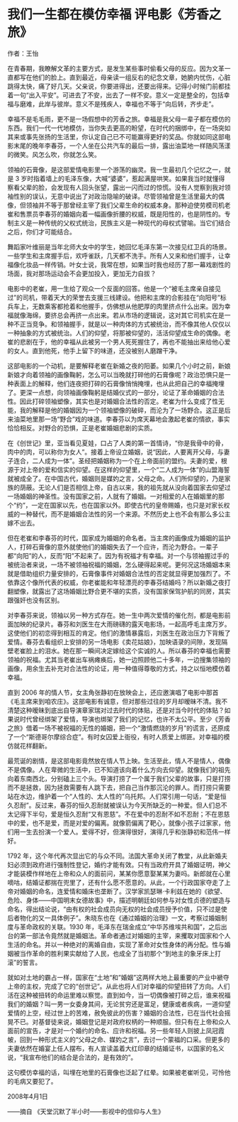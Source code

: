 # 我们一生都在模仿幸福 评电影《芳香之旅》

作者：王怡 

在青春期，我瞭解文革的主要方式，是发生某些事时偷看父母的反应。因为文革一直都写在他们的脸上。直到最近，母亲读一组反右的纪念文章，她腑内忧伤，心脏跳得太快，痛了好几天。父亲说，你要进得出，还要出得来。记得小时候门前都挂着一句“出入平安”。可进去了不安，出去了一样不安。意义一定是整全的，包括幸福与磨难，此岸与彼岸。意义不是残疾人，幸福也不等于“向后转，齐步走”。

幸福不是毛毛雨，更不是一场假想中的芳香之旅。幸福是我父母一辈子都在模仿的东西。我们一代一代地模仿，当你失去更高的盼望，在时代的捆绑中，在一场突如其来或事先张扬的生活里，你认定自己已不可能赢得更好的奖品。你就如同这部电影末尾的晚年李春芬，一个人坐在公共汽车的最后一排，露出油菜地一样随风荡漾的微笑。风怎么吹，你就怎么笑。

领袖的石膏像，是这部爱情电影里一个游荡的幽灵。我一生最初几个记忆之一，就是 3 岁时指着墙上的毛泽东像，大喊“婆婆”，惹起满屋哄笑。如果我当时就懂得察看父辈的脸，会发现有人回头张望，露出一闪而过的惊慌。没有人觉察到我对领袖性别的误认，无意中说出了对政治隐喻的破译。尽管领袖曾是生活里最大的偶像，但领袖并不等于那曾经主宰了我们父辈生命的权威本身。那种迫使劳模司机老崔和售票员李春芬的婚姻向着一幅画像折腰的权威，既是阳性的，也是阴性的。专制主义是一种传统的父权式统治，民族主义是一种现代的母权式譬喻。当它们结合之后，你们才可能结合。

舞蹈家叶维丽是当年北师大女中的学生，她回忆毛泽东第一次接见红卫兵的场景。一些学生和主席握手后，欢呼雀跃，几天都不洗手。所有人又来和他们握手，让幸福像化妆品一样传销。叶女士说，我常在想，如果当时我也经历了那一幕戏剧性的场面，我对那场运动会不会更加投入，更加无力自拔？

电影中的老崔，用一生给了观众一个反面的回答。他是一个“被毛主席亲自接见过”的司机，带着天大的荣誉去支援三线建设。他把和主席的合影挂在“向阳号”标兵车上，无数乘客都抢着和他握手，仿佛想从他肥厚的肉里挤点什么出来。因为幸福就像海绵，要挤总会再挤一点出来。若从市场的逻辑说，这对其它司机实在是一种不正当竞争。和领袖握手，就是以一种肉体的方式被统治，而不像其他人仅仅以一种抽象的方式被统治。人们的仰望，将那被仰望的，活活仰望成生命的偶像。老崔的悲剧在于，他的幸福从此被另一个男人死死握住了，再也不能抽出来给他心爱的女人。直到他死，他手上留下的味道，还没被别人磨蹭干净。

这部电影的一个动机，是要解释老崔在新婚之夜的阳萎。如果几个小时之前，新娘新娘才向着领袖的画像鞠躬，怎么可以当晚就打碎他的石膏像呢？政治恐惧只是一种表面上的解释，他们连夜把打碎的石膏像悄悄掩埋，也从此把自己的幸福掩埋了。更深一点想，向领袖画像鞠躬是结婚仪式的一部分，论证了革命婚姻的合法性。因此打碎领袖塑像，其实也是对婚姻合法性的否定。老崔为什么变成了性无能，我的解释是他的婚姻因为一个领袖塑像的破碎，而沦为了一场野合。这正是后来油菜地里那一场“野合”戏的味道。李春芬以为席天幕地会激起老崔的情欲，事实恰恰相反。对野合的恐惧，正是老崔婚姻悲剧的实质。

在《创世记》里，亚当看见夏娃，口占了人类的第一首情诗，“你是我骨中的骨，肉中的肉，可以称你为女人”。接着上帝设立婚姻，说“因此，人要离开父母，与妻子连合，二人成为一体”。圣经把婚姻称为一个在上帝面前的盟约。夫妻的爱，根源于对上帝的爱和信实的仰望。在这样的仰望里，一个“二人成为一体”的山盟海誓就被成全了。在中国古代，婚姻则是媒妁之言，父母之命。人们所仰望的，乃是家族的荫蔽。无论人们是否相信上帝，自古以来，我的祖先就从没向着国家去仰望过一场婚姻的神圣性。没有国家之前，人就有了婚姻。一对相爱的人在婚姻里的那个“约”，一定在国家以先，也在国家以外。即使古代的皇帝赐婚，也只是对家长权威的一种替代，而不是婚姻合法性的另一个来源。不然历史上也不会有那么多公主嫁不出去。

但在老崔和李春芬的时代，国家成为婚姻的命名者。当主席的画像成为婚姻的监护人，打碎石膏像的意外就使他们的婚姻失去了一个应许，而沦为野合。一辈子都“向阳”的人，反而“阳”不起来了。因为有祝福才有幸福。对一个与领袖握过手的被统治者来说，一场不被领袖祝福的婚姻，怎么硬得起来呢。更何况这场婚姻本来就是借助组织力量安排的，石膏像事件对婚姻合法性的否定就显得更加强烈了。不依靠这个像所代表的权威，你老崔能和年轻漂亮的李春芬结婚吗？所以新婚之夜打翻塑像，就露出了这场婚姻比野合更不堪的实质，没有国家保驾护航的同房，其实跟强奸也没有区别。

对李春芬来说，领袖以另一种方式存在。她一生中两次爱情的催化剂，都是电影前面加映的纪录片。春芬和刘医生在大雨磅礴的露天电影场，一起高呼毛主席万岁。这使他们的初恋得到相互的肯定。他们的激情暴露后，刘医生在政治压力下背叛了爱情。春芬去看组织上安排的另一场电影《卖花姑娘》，加映语录的间隙，发现隔壁老崔脸上的泪水。她在那一瞬间决定嫁给这个实诚的人。所以春芬的幸福也需要领袖的祝福。尤其当老崔出车祸瘫痪后，她一边照顾他二十多年，一边搜集领袖的画像，用余生去补充对合法性的论证，用一种值得尊敬的方式，持之以恒地模仿着幸福。

直到 2006 年的情人节，女主角张静初在放映会上，还应邀演唱了电影中那首《毛主席来到咱农庄》。这部电影有诚意，但对那些过往的岁月却暧昧不清。我不清楚这种暧昧到底出自导演章家瑞对过去时代的体贴，还是对当今时代的体贴？如果说时代曾经绑架了爱情，导演也绑架了我们的记忆，也许不太公平。至少《芳香之旅》借着一场不被祝福的无性的婚姻，把一个“激情燃烧的岁月”的谎言，还原成了一个“斯德哥尔摩综合症”。有时女囚爱上衙役，有时人质爱上绑匪。对幸福的模仿就花样翻新。

最荒诞的剧情，是这部电影竟然放在情人节上映。生活至此，情人不是情人，偶像不是偶像。人在卑微的生活中，已不知道该向着什么方向去仰望。就像我们的祖先向着东南西北，分别磕上三个头。导演打捞了一个属于我们父辈的故事，只是打捞而不是拯救，因为拯救需要有人跳下去，把自己当作那沉沦的罪人。而打捞只需要站在水边，维护着一个“人性的、太人性的”乌托邦。人们常引用一句话，“爱是恒久忍耐”。反过来，春芬的恒久忍耐就被误认为今天所缺乏的一种爱。但人们总不太记得下半句，爱是恒久忍耐“又有恩慈”。不在爱中的忍耐不如不忍耐；不在恩慈中的爱，也不是爱，而是对爱的偏离。就像箭偏离了靶心，就像小孩子过家家，他们用一生去扮演一个爱人。爱得不好，但演得很好，演得几乎和张静初和范伟一样好。

1792 年，这个年代再次显出它的与众不同。法国大革命关闭了教堂，从此新婚夫妇必须到政府进行强制性登记，婚约才能有效。只有当政府开具了婚姻证明，神父才能装模作样地在上帝和众人的面前问，某某你愿意娶某某为妻吗。新郎就在心里嘀咕，结婚证都揣在兜里了，还有什么愿不愿意的。从此，一个行政国家夺走了上帝对婚姻的命名，连爱情和婚床也垄断了。汉学家凯瑟琳·卡利兹在她的《欲望、危险、身体——中国明末女德故事》中，描述明朝廷如何参与对女性贞德的塑造与命名，得出结论说，“由有权的社会成员向无权的社会成员授予价值，只不过是使后者物化的又一具体例子”。朱晓东也在《通过婚姻的治理》一文，考察过婚姻制度与革命政权的关联。1930 年，毛泽东在瑞金成立“中华苏维埃共和国”，之后出台的第一部法令竟然就是婚姻法。革命者通过对婚姻的主宰，来攫取对国家和个人生活的命名。并以一种绝对的离婚自由，实现了革命对女性身体的再分配。性与婚姻被当作革命的胜利果实献给了人民，也成全了当初那个“到地主的象牙床上打滚”的誓言。

就如对土地的霸占一样，国家在“土地“和”婚姻”这两样大地上最重要的产业中褫夺上帝的主权，完成了它的“创世记”。从此也将人们对幸福的仰望扭转了方向。人们活在这种被扭转的命运里难以察觉。直到如今，当一切偶像被打碎之后，谁来祝福我们的婚姻？叫一男一女委身其间，无论贫穷还是富足，健康或者疾病，一道仰望爱情的上空，经过世上的苦难，赦免彼此的伤害？婚姻的合法性，已在当代社会摇晃不已。对基督徒来说，婚姻登记是对政府权柄的一种顺服。但只有在上帝和众人面前的宣告，才是对一个婚约的命名、应许和祝福。另一些年轻人则披上凤冠霞帔，回到一种形式主义的“父母之命、媒妁之言”，去讨一个蒙福的口采。但更多的夫妻依然在婚宴上任人摆布，有人宣读盖着大红印章的结婚证书，以国家的名义说，“我宣布他们的结合是合法的，是有效的”。

这句模仿幸福的话，叫埋在地里的石膏像也泛起了红晕。如果被老崔听见，可怜他的毛病又要犯了。

 

2008年4月1日

——摘自 《天堂沉默了半小时——影视中的信仰与人生》
